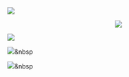 <img src="https://capsule-render.vercel.app/api?type=Waving&color=auto&height=300&section=header&text=Hello%20World!🥳&fontSize=90" />
<p align="center"><img src="https://img.shields.io/badge/${React}-${색상}?style=${React}&logo=${텍스트}&logoColor=${텍스트 색상}"/></p>

<img src="https://user-images.githubusercontent.com/98936671/185308328-b5c00d73-d7ad-44b4-8587-bf3eb0f83ef6.svg" color="#61DAFB"/>

<img src="https://img.shields.io/badge/${아이콘}-${색상}?style=${뱃지스타일}&logo=${텍스트}&logoColor=${텍스트 색상}"/></a>&nbsp

<img src="https://img.shields.io/badge/Python-3766AB?style=flat-square&logo=Python&logoColor=white"/></a>&nbsp 

<!--
**jixianmin/jixianmin** is a ✨ _special_ ✨ repository because its `README.md` (this file) appears on your GitHub profile.

Here are some ideas to get you started:

- 🔭 I’m currently working on ...
- 🌱 I’m currently learning ...
- 👯 I’m looking to collaborate on ...
- 🤔 I’m looking for help with ...
- 💬 Ask me about ...
- 📫 How to reach me: ...
- 😄 Pronouns: ...
- ⚡ Fun fact: ...
-->
